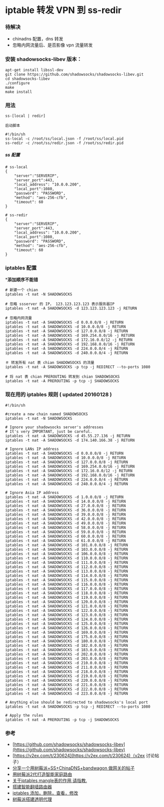 # iptable 转发 VPN 到 ss-redir

### 待解决

- chinadns 配置，dns 转发
- 忽略内网流量后、是否影像 vpn 流量转发

### 安装 shadowsocks-libev 版本：

	apt-get install libssl-dev
	git clone https://github.com/shadowsocks/shadowsocks-libev.git
	cd shadowsocks-libev
	./configure
	make
	make install

### 用法

	ss-[local | redir]

	启动脚本

	#!/bin/sh
	ss-local -c /root/ss/local.json -f /root/ss/local.pid
	ss-redir -c /root/ss/redir.json -f /root/ss/redir.pid


##### ss 配置

	# ss-local
	{
	    "server":"SERVERIP",
	    "server_port":443,
	    "local_address": "10.0.0.200",
	    "local_port":1080,
		"password": "PASSWORD",
		"method": "aes-256-cfb",
		"timeout": 60
	}

	# ss-redir
	{
	    "server":"SERVERIP",
	    "server_port":443,
	    "local_address": "10.0.0.200",
	    "local_port":1080,
		"password": "PASSWORD",
		"method": "aes-256-cfb",
		"timeout": 60
	}


### iptables 配置

***添加顺序不能错**

	# 新建一个 chian
	iptables -t nat -N SHADOWSOCKS

	# 忽略 ssserver 的 IP， 123.123.123.123 表示服务器IP
	iptables -t nat -A SHADOWSOCKS -d 123.123.123.123 -j RETURN

	# 忽略内网流量
	iptables -t nat -A SHADOWSOCKS -d 0.0.0.0/8 -j RETURN
	iptables -t nat -A SHADOWSOCKS -d 10.0.0.0/8 -j RETURN
	iptables -t nat -A SHADOWSOCKS -d 127.0.0.0/8 -j RETURN
	iptables -t nat -A SHADOWSOCKS -d 169.254.0.0/16 -j RETURN
	iptables -t nat -A SHADOWSOCKS -d 172.16.0.0/12 -j RETURN
	iptables -t nat -A SHADOWSOCKS -d 192.168.0.0/16 -j RETURN
	iptables -t nat -A SHADOWSOCKS -d 224.0.0.0/4 -j RETURN
	iptables -t nat -A SHADOWSOCKS -d 240.0.0.0/4 -j RETURN

	＃ 转发所有 nat 表 chian SHADOWSOCKS 的流量
	iptables -t nat -A SHADOWSOCKS -p tcp -j REDIRECT --to-ports 1080

	# 将 nat 表 chian PREROUTING 转发到 chian SHADOWSOCKS
	iptables -t nat -A PREROUTING -p tcp -j SHADOWSOCKS


### 现在用的 iptables 规则 ( updated 20160128 )

	#!/bin/sh

	#create a new chain named SHADOWSOCKS
	iptables -t nat -N SHADOWSOCKS

	# Ignore your shadowsocks server's addresses
	# It's very IMPORTANT, just be careful.
	iptables -t nat -A SHADOWSOCKS -d 45.55.27.136 -j RETURN
	iptables -t nat -A SHADOWSOCKS -d 174.140.166.38 -j RETURN

	# Ignore LANs IP address
	iptables -t nat -A SHADOWSOCKS -d 0.0.0.0/8 -j RETURN
	iptables -t nat -A SHADOWSOCKS -d 10.0.0.0/8 -j RETURN
	iptables -t nat -A SHADOWSOCKS -d 127.0.0.0/8 -j RETURN
	iptables -t nat -A SHADOWSOCKS -d 169.254.0.0/16 -j RETURN
	iptables -t nat -A SHADOWSOCKS -d 172.16.0.0/12 -j RETURN
	iptables -t nat -A SHADOWSOCKS -d 192.168.0.0/16 -j RETURN
	iptables -t nat -A SHADOWSOCKS -d 224.0.0.0/4 -j RETURN
	iptables -t nat -A SHADOWSOCKS -d 240.0.0.0/4 -j RETURN

	# Ignore Asia IP address
	iptables -t nat -A SHADOWSOCKS -d 1.0.0.0/8 -j RETURN
	iptables -t nat -A SHADOWSOCKS -d 14.0.0.0/8 -j RETURN
	iptables -t nat -A SHADOWSOCKS -d 27.0.0.0/8 -j RETURN
	iptables -t nat -A SHADOWSOCKS -d 36.0.0.0/8 -j RETURN
	iptables -t nat -A SHADOWSOCKS -d 39.0.0.0/8 -j RETURN
	iptables -t nat -A SHADOWSOCKS -d 42.0.0.0/8 -j RETURN
	iptables -t nat -A SHADOWSOCKS -d 49.0.0.0/8 -j RETURN
	iptables -t nat -A SHADOWSOCKS -d 58.0.0.0/8 -j RETURN
	iptables -t nat -A SHADOWSOCKS -d 59.0.0.0/8 -j RETURN
	iptables -t nat -A SHADOWSOCKS -d 60.0.0.0/8 -j RETURN
	iptables -t nat -A SHADOWSOCKS -d 61.0.0.0/8 -j RETURN
	iptables -t nat -A SHADOWSOCKS -d 101.0.0.0/8 -j RETURN
	iptables -t nat -A SHADOWSOCKS -d 103.0.0.0/8 -j RETURN
	iptables -t nat -A SHADOWSOCKS -d 106.0.0.0/8 -j RETURN
	iptables -t nat -A SHADOWSOCKS -d 110.0.0.0/8 -j RETURN
	iptables -t nat -A SHADOWSOCKS -d 111.0.0.0/8 -j RETURN
	iptables -t nat -A SHADOWSOCKS -d 112.0.0.0/8 -j RETURN
	iptables -t nat -A SHADOWSOCKS -d 113.0.0.0/8 -j RETURN
	iptables -t nat -A SHADOWSOCKS -d 114.0.0.0/8 -j RETURN
	iptables -t nat -A SHADOWSOCKS -d 115.0.0.0/8 -j RETURN
	iptables -t nat -A SHADOWSOCKS -d 116.0.0.0/8 -j RETURN
	iptables -t nat -A SHADOWSOCKS -d 117.0.0.0/8 -j RETURN
	iptables -t nat -A SHADOWSOCKS -d 118.0.0.0/8 -j RETURN
	iptables -t nat -A SHADOWSOCKS -d 119.0.0.0/8 -j RETURN
	iptables -t nat -A SHADOWSOCKS -d 120.0.0.0/8 -j RETURN
	iptables -t nat -A SHADOWSOCKS -d 121.0.0.0/8 -j RETURN
	iptables -t nat -A SHADOWSOCKS -d 122.0.0.0/8 -j RETURN
	iptables -t nat -A SHADOWSOCKS -d 123.0.0.0/8 -j RETURN
	iptables -t nat -A SHADOWSOCKS -d 124.0.0.0/8 -j RETURN
	iptables -t nat -A SHADOWSOCKS -d 125.0.0.0/8 -j RETURN
	iptables -t nat -A SHADOWSOCKS -d 126.0.0.0/8 -j RETURN
	iptables -t nat -A SHADOWSOCKS -d 169.0.0.0/8 -j RETURN
	iptables -t nat -A SHADOWSOCKS -d 175.0.0.0/8 -j RETURN
	iptables -t nat -A SHADOWSOCKS -d 180.0.0.0/8 -j RETURN
	iptables -t nat -A SHADOWSOCKS -d 182.0.0.0/8 -j RETURN
	iptables -t nat -A SHADOWSOCKS -d 183.0.0.0/8 -j RETURN
	iptables -t nat -A SHADOWSOCKS -d 202.0.0.0/8 -j RETURN
	iptables -t nat -A SHADOWSOCKS -d 203.0.0.0/8 -j RETURN
	iptables -t nat -A SHADOWSOCKS -d 210.0.0.0/8 -j RETURN
	iptables -t nat -A SHADOWSOCKS -d 211.0.0.0/8 -j RETURN
	iptables -t nat -A SHADOWSOCKS -d 218.0.0.0/8 -j RETURN
	iptables -t nat -A SHADOWSOCKS -d 219.0.0.0/8 -j RETURN
	iptables -t nat -A SHADOWSOCKS -d 220.0.0.0/8 -j RETURN
	iptables -t nat -A SHADOWSOCKS -d 221.0.0.0/8 -j RETURN
	iptables -t nat -A SHADOWSOCKS -d 222.0.0.0/8 -j RETURN
	iptables -t nat -A SHADOWSOCKS -d 223.0.0.0/8 -j RETURN

	# Anything else should be redirected to shadowsocks's local port
	iptables -t nat -A SHADOWSOCKS -p tcp -j REDIRECT --to-ports 1080

	# Apply the rules
	iptables -t nat -A PREROUTING -p tcp -j SHADOWSOCKS


### 参考

- [https://github.com/shadowsocks/shadowsocks-libev](https://github.com/shadowsocks/shadowsocks-libev)
- [https://v2ex.com/t/230624](https://v2ex.com/t/230624)（v2ex 讨论帖子）
- [分享一个用树莓派+SS+ChinaDNS+bandwagon 做网关的帖子](http://blog.csdn.net/lostgdi/article/details/42643645)
- [用树莓派2代打造智能家庭路由](http://hugozhu.myalert.info/2015/02/26/54-raspberrypi2-pptp-redsocks2-chinadns.html)
- [关于iptables mangle表的作用,请指教.](http://bbs.chinaunix.net/thread-2139019-1-1.html)
- [搭建智能翻墙路由器](http://hbprotoss.github.io/posts/da-jian-zhi-neng-fan-qiang-lu-you-qi.html)
- [iptables 添加，删除，查看，修改](http://blog.51yip.com/linux/1404.html)
- [树莓派搭建透明代理](http://liberize.me/tech/raspberry-pi-transparent-proxy.html)